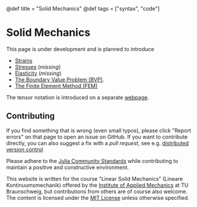 @def title = "Solid Mechanics"
@def tags = ["syntax", "code"]

# Solid Mechanics
This page is under development and is planned to introduce

* [Strains](/Strain)
* [Stresses](/Stresses) (*missing*)
* [Elasticity](/Elasticity) (*missing*)
* [The Boundary Value Problem (BVP)](/BoundaryValueProblem).
* [The Finite Element Method (FEM)](/FiniteElements)

The tensor notation is introduced on a separate [webpage](https://knutam.github.io/tensors/). 


## Contributing
If you find something that is wrong (even small typos), please click "Report errors" on that page to open an issue on GitHub. If you want to contribute directly, you can also suggest a fix with a *pull request*, see e.g. [distributed version control](https://coderefinery.github.io/git-collaborative/)

Please adhere to the [Julia Community Standards](https://julialang.org/community/standards/) while contributing to maintain a positive and constructive environment.

This website is written for the course "Linear Solid Mechanics" (Lineare Kontinuumsmechanik) offered by the [Institute of Applied Mechanics](https://tu-bs.de/iam) at TU Braunschweig, but contributions from others are of course also welcome. The content is licensed under the [MIT License](/page_license) unless otherwise specified.